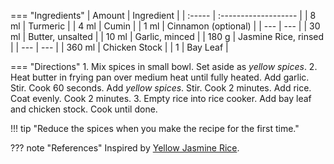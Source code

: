 === "Ingredients"
    | Amount | Ingredient           |
    | :----- | :------------------- |
    | 8 ml   | Turmeric             |
    | 4 ml   | Cumin                |
    | 1 ml   | Cinnamon (optional)  |
    | ---    | ---                  |
    | 30 ml  | Butter, unsalted     |
    | 10 ml  | Garlic, minced       |
    | 180 g  | Jasmine Rice, rinsed |
    | ---    | ---                  |
    | 360 ml | Chicken Stock        |
    | 1      | Bay Leaf             |

=== "Directions"
    1. Mix spices in small bowl. Set aside as *yellow spices*.
    2. Heat butter in frying pan over medium heat until fully heated. Add garlic. Stir. Cook 60 seconds. Add *yellow spices*. Stir. Cook 2 minutes. Add rice. Coat evenly. Cook 2 minutes.
    3. Empty rice into rice cooker. Add bay leaf and chicken stock. Cook until done.


!!! tip "Reduce the spices when you make the recipe for the first time."

??? note "References"
    Inspired by [Yellow Jasmine Rice](https://www.budgetbytes.com/yellow-jasmine-rice/).
